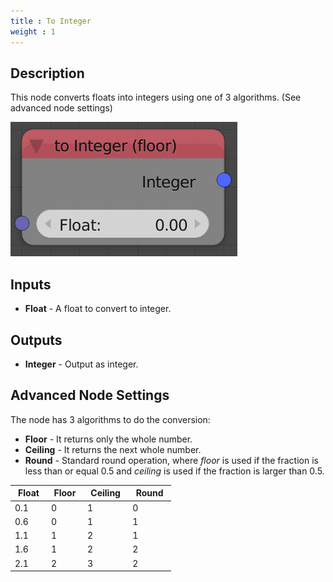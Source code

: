 ```yaml
---
title : To Integer
weight : 1
---
```


## Description

This node converts floats into integers using one of 3 algorithms. (See
advanced node settings)

![image](to_integer_node.png)

## Inputs

- **Float** - A float to convert to integer.

## Outputs

- **Integer** - Output as integer.

## Advanced Node Settings

The node has 3 algorithms to do the conversion:

- **Floor** - It returns only the whole number.
- **Ceiling** - It returns the next whole number.
- **Round** - Standard round operation, where *floor* is used if the
    fraction is less than or equal 0.5 and *ceiling* is used if the
    fraction is larger than 0.5.

<table style="width:51%;">
<colgroup>
<col style="width: 12%" />
<col style="width: 11%" />
<col style="width: 13%" />
<col style="width: 13%" />
</colgroup>
<thead>
<tr class="header">
<th>Float</th>
<th>Floor</th>
<th>Ceiling</th>
<th>Round</th>
</tr>
</thead>
<tbody>
<tr class="odd">
<td>0.1</td>
<td>0</td>
<td>1</td>
<td>0</td>
</tr>
<tr class="even">
<td>0.6</td>
<td>0</td>
<td>1</td>
<td>1</td>
</tr>
<tr class="odd">
<td>1.1</td>
<td>1</td>
<td>2</td>
<td>1</td>
</tr>
<tr class="even">
<td>1.6</td>
<td>1</td>
<td>2</td>
<td>2</td>
</tr>
<tr class="odd">
<td>2.1</td>
<td>2</td>
<td>3</td>
<td>2</td>
</tr>
</tbody>
</table>
